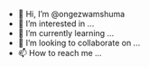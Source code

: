 - 👋 Hi, I’m @ongezwamshuma
- 👀 I’m interested in ...
- 🌱 I’m currently learning ...
- 💞️ I’m looking to collaborate on ...
- 📫 How to reach me ...

<!---
ongezwamshuma/ongezwamshuma is a ✨ special ✨ repository because its `README.md` (this file) appears on your GitHub profile.
You can click the Preview link to take a look at your changes.
--->
